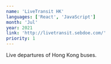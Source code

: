 ```yaml
---
name: 'LiveTransit HK'
languages: ['React', 'JavaScript']
month: 'Jul'
year: 2021
link: 'http://livetransit.sebdoe.com/'
priority: 1
---
```


Live departures of Hong Kong buses.
